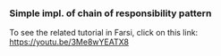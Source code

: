 ### Simple impl. of chain of responsibility pattern

To see the related tutorial in Farsi, click on this link: https://youtu.be/3Me8wYEATX8